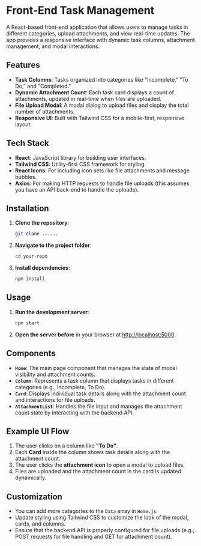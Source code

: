 # Front-End Task Management

A React-based front-end application that allows users to manage tasks in different categories, upload attachments, and view real-time updates. The app provides a responsive interface with dynamic task columns, attachment management, and modal interactions.

## Features

- **Task Columns**: Tasks organized into categories like "Incomplete," "To Do," and "Completed."
- **Dynamic Attachment Count**: Each task card displays a count of attachments, updated in real-time when files are uploaded.
- **File Upload Modal**: A modal dialog to upload files and display the total number of attachments.
- **Responsive UI**: Built with Tailwind CSS for a mobile-first, responsive layout.

## Tech Stack

- **React**: JavaScript library for building user interfaces.
- **Tailwind CSS**: Utility-first CSS framework for styling.
- **React Icons**: For including icon sets like file attachments and message bubbles.
- **Axios**: For making HTTP requests to handle file uploads (this assumes you have an API back-end to handle the uploads).

## Installation

1. **Clone the repository**:
   ```bash
   git clone ......
   ```

2. **Navigate to the project folder**:
   ```bash
   cd your-repo
   ```

3. **Install dependencies**:
   ```bash
   npm install
   ```

## Usage

1. **Run the development server**:
   ```bash
   npm start
   ```

2. **Open the server before** in your browser at [http://localhost:5000](http://localhost:5000).

## Components

- **`Home`**: The main page component that manages the state of modal visibility and attachment counts.
- **`Column`**: Represents a task column that displays tasks in different categories (e.g., Incomplete, To Do).
- **`Card`**: Displays individual task details along with the attachment count and interactions for file uploads.
- **`AttachmentList`**: Handles the file input and manages the attachment count state by interacting with the backend API.

## Example UI Flow

1. The user clicks on a column like **"To Do"**.
2. Each **Card** inside the column shows task details along with the attachment count.
3. The user clicks the **attachment icon** to open a modal to upload files.
4. Files are uploaded and the attachment count in the card is updated dynamically.

## Customization
- You can add more categories to the `Data` array in `Home.js`.
- Update styling using Tailwind CSS to customize the look of the modal, cards, and columns.
- Ensure that the backend API is properly configured for file uploads (e.g., POST requests for file handling and GET for attachment count).
